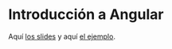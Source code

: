 # Introducción a Angular

Aquí [los slides](http://slides.com/jesusrodriguez-3/opensouthcode-angular#/) y aquí [el ejemplo](https://github.com/Foxandxss/osc2017-lenguajes).
